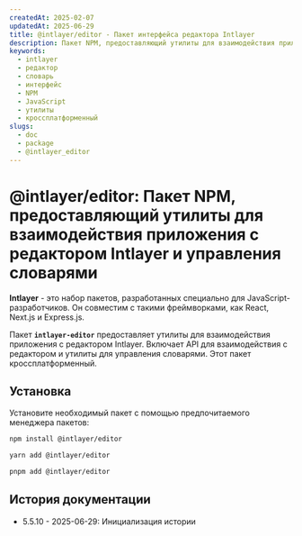 ```yaml
---
createdAt: 2025-02-07
updatedAt: 2025-06-29
title: @intlayer/editor - Пакет интерфейса редактора Intlayer
description: Пакет NPM, предоставляющий утилиты для взаимодействия приложений с редактором Intlayer и управления словарями во всех JavaScript-фреймворках.
keywords:
  - intlayer
  - редактор
  - словарь
  - интерфейс
  - NPM
  - JavaScript
  - утилиты
  - кроссплатформенный
slugs:
  - doc
  - package
  - @intlayer_editor
---
```


# @intlayer/editor: Пакет NPM, предоставляющий утилиты для взаимодействия приложения с редактором Intlayer и управления словарями

**Intlayer** - это набор пакетов, разработанных специально для JavaScript-разработчиков. Он совместим с такими фреймворками, как React, Next.js и Express.js.

Пакет **`intlayer-editor`** предоставляет утилиты для взаимодействия приложения с редактором Intlayer. Включает API для взаимодействия с редактором и утилиты для управления словарями. Этот пакет кроссплатформенный.

## Установка

Установите необходимый пакет с помощью предпочитаемого менеджера пакетов:

```bash
npm install @intlayer/editor
```

```bash
yarn add @intlayer/editor
```

```bash
pnpm add @intlayer/editor
```

## История документации

- 5.5.10 - 2025-06-29: Инициализация истории
